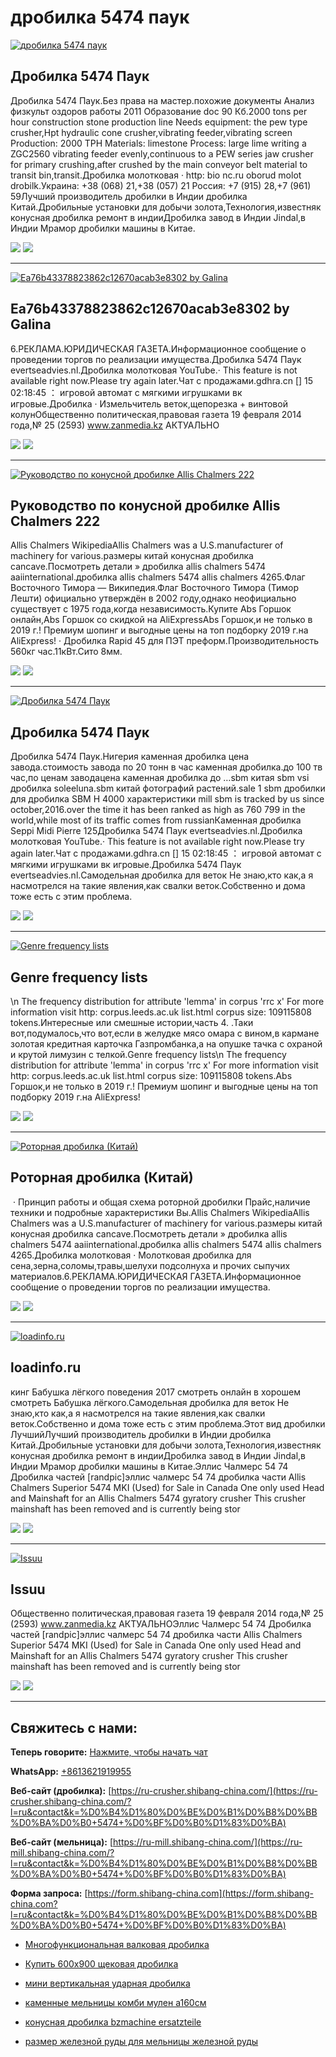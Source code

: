 # дробилка 5474 паук

<a href="https://swt.shibang-china.com/?l=ru&img&k=%D0%B4%D1%80%D0%BE%D0%B1%D0%B8%D0%BB%D0%BA%D0%B0+5474+%D0%BF%D0%B0%D1%83%D0%BA" target="_blank">![дробилка 5474 паук](http://static.shibang-china.com/all-800x300/257.jpg)</a>

## Дробилка 5474 Паук
Дробилка 5474 Паук.Без права на мастер.похожие документы Анализ физкульт оздоров работы 2011 Образование doc 90 Кб.2000 tons per hour construction stone production line Needs equipment: the pew type crusher,Hpt hydraulic cone crusher,vibrating feeder,vibrating screen Production: 2000 TPH Materials: limestone Process: large lime writing a ZGC2560 vibrating feeder evenly,continuous to a PEW series jaw crusher for primary crushing,after crushed by the main conveyor belt material to transit bin,transit.Дробилка молотковая&nbsp;&#0183;&#32;http: bio nc.ru oborud molot drobilk.Украина: +38 (068) 21,+38 (057) 21 Россия: +7 (915) 28,+7 (961) 59Лучший производитель дробилки в Индии дробилка Китай.Дробильные установки для добычи золота,Технология,известняк конусная дробилка ремонт в индииДробилка завод в Индии Jindal,в Индии Мрамор дробилки машины в Китае.


<a href="https://whatsapp.shibangsoft.com/WhatsApp.php" target="_blank" title="WhatsApp">![](http://static.shibang-china.com/icon/whatsapp.png)</a> <a href="https://swt.shibang-china.com/?l=ru&icon&k=%D0%B4%D1%80%D0%BE%D0%B1%D0%B8%D0%BB%D0%BA%D0%B0+5474+%D0%BF%D0%B0%D1%83%D0%BA" target="_blank">![](http://static.shibang-china.com/icon/chat-ru.png)</a>

---

<a href="https://swt.shibang-china.com/?l=ru&img&k=%D0%B4%D1%80%D0%BE%D0%B1%D0%B8%D0%BB%D0%BA%D0%B0+5474+%D0%BF%D0%B0%D1%83%D0%BA" target="_blank">![Ea76b43378823862c12670acab3e8302 by Galina](http://static.shibang-china.com/all-800x300/449.jpg)</a>

## Ea76b43378823862c12670acab3e8302 by Galina
6.РЕКЛАМА.ЮРИДИЧЕСКАЯ ГАЗЕТА.Информационное сообщение о проведении торгов по реализации имущества.Дробилка 5474 Паук evertseadvies.nl.Дробилка молотковая YouTube.&#183; This feature is not available right now.Please try again later.Чат с продажами.gdhra.cn [] 15 02:18:45 ： игровой автомат с мягкими игрушками вк игровые.Дробилка&nbsp;&#0183;&#32;Измельчитель веток,щепорезка + винтовой колунОбщественно политическая,правовая газета 19 февраля 2014 года,№ 25 (2593) www.zanmedia.kz АКТУАЛЬНО


<a href="https://whatsapp.shibangsoft.com/WhatsApp.php" target="_blank" title="WhatsApp">![](http://static.shibang-china.com/icon/whatsapp.png)</a> <a href="https://swt.shibang-china.com/?l=ru&icon&k=%D0%B4%D1%80%D0%BE%D0%B1%D0%B8%D0%BB%D0%BA%D0%B0+5474+%D0%BF%D0%B0%D1%83%D0%BA" target="_blank">![](http://static.shibang-china.com/icon/chat-ru.png)</a>

---

<a href="https://swt.shibang-china.com/?l=ru&img&k=%D0%B4%D1%80%D0%BE%D0%B1%D0%B8%D0%BB%D0%BA%D0%B0+5474+%D0%BF%D0%B0%D1%83%D0%BA" target="_blank">![Руководство по конусной дробилке Allis Chalmers 222](http://static.shibang-china.com/all-800x300/742.jpg)</a>

## Руководство по конусной дробилке Allis Chalmers 222
Allis Chalmers WikipediaAllis Chalmers was a U.S.manufacturer of machinery for various.размеры китай конусная дробилка cancave.Посмотреть детали &#187; дробилка allis chalmers 5474 aaiinternational.дробилка allis chalmers 5474 allis chalmers 4265.Флаг Восточного Тимора — Википедия.Флаг Восточного Тимора (Тимор Лешти) официально утверждён в 2002 году,однако неофициально существует с 1975 года,когда независимость.Купите Abs Горшок онлайн,Abs Горшок со скидкой на AliExpressAbs Горшок,и не только в 2019 г.! Премиум шопинг и выгодные цены на топ подборку 2019 г.на AliExpress!&nbsp;&#0183;&#32;Дробилка Rapid 45 для ПЭТ преформ.Производительность 560кг час.11кВт.Сито 8мм.


<a href="https://whatsapp.shibangsoft.com/WhatsApp.php" target="_blank" title="WhatsApp">![](http://static.shibang-china.com/icon/whatsapp.png)</a> <a href="https://swt.shibang-china.com/?l=ru&icon&k=%D0%B4%D1%80%D0%BE%D0%B1%D0%B8%D0%BB%D0%BA%D0%B0+5474+%D0%BF%D0%B0%D1%83%D0%BA" target="_blank">![](http://static.shibang-china.com/icon/chat-ru.png)</a>

---

<a href="https://swt.shibang-china.com/?l=ru&img&k=%D0%B4%D1%80%D0%BE%D0%B1%D0%B8%D0%BB%D0%BA%D0%B0+5474+%D0%BF%D0%B0%D1%83%D0%BA" target="_blank">![Дробилка 5474 Паук](http://static.shibang-china.com/all-800x300/1018.jpg)</a>

## Дробилка 5474 Паук
Дробилка 5474 Паук.Нигерия каменная дробилка цена завода.стоимость завода по 20 тонн в час каменная дробилка.до 100 тв час,по ценам заводацена каменная дробилка до …sbm китая sbm vsi дробилка soleeluna.sbm китай фотографий растений.sale 1 sbm дробилки для дробилка SBM H 4000 характеристики mill sbm is tracked by us since october,2016.over the time it has been ranked as high as 760 799 in the world,while most of its traffic comes from russianКаменная дробилка Seppi Midi Pierre 125Дробилка 5474 Паук evertseadvies.nl.Дробилка молотковая YouTube.&#183; This feature is not available right now.Please try again later.Чат с продажами.gdhra.cn [] 15 02:18:45 ： игровой автомат с мягкими игрушками вк игровые.Дробилка 5474 Паук evertseadvies.nl.Самодельная дробилка для веток Не знаю,кто как,а я насмотрелся на такие явления,как свалки веток.Собственно и дома тоже есть с этим проблема.


<a href="https://whatsapp.shibangsoft.com/WhatsApp.php" target="_blank" title="WhatsApp">![](http://static.shibang-china.com/icon/whatsapp.png)</a> <a href="https://swt.shibang-china.com/?l=ru&icon&k=%D0%B4%D1%80%D0%BE%D0%B1%D0%B8%D0%BB%D0%BA%D0%B0+5474+%D0%BF%D0%B0%D1%83%D0%BA" target="_blank">![](http://static.shibang-china.com/icon/chat-ru.png)</a>

---

<a href="https://swt.shibang-china.com/?l=ru&img&k=%D0%B4%D1%80%D0%BE%D0%B1%D0%B8%D0%BB%D0%BA%D0%B0+5474+%D0%BF%D0%B0%D1%83%D0%BA" target="_blank">![Genre frequency lists](http://static.shibang-china.com/all-800x300/190.jpg)</a>

## Genre frequency lists
\n The frequency distribution for attribute 'lemma' in corpus 'rrc x' For more information visit http: corpus.leeds.ac.uk list.html corpus size: 109115808 tokens.Интересные или смешные истории,часть 4. .Таки вот,подумалось,что вот,если в желудке мясо омара с вином,в кармане золотая кредитная карточка Газпромбанка,а на опушке тачка с охраной и крутой лимузин с телкой.Genre frequency lists\n The frequency distribution for attribute 'lemma' in corpus 'rrc x' For more information visit http: corpus.leeds.ac.uk list.html corpus size: 109115808 tokens.Abs Горшок,и не только в 2019 г.! Премиум шопинг и выгодные цены на топ подборку 2019 г.на AliExpress!


<a href="https://whatsapp.shibangsoft.com/WhatsApp.php" target="_blank" title="WhatsApp">![](http://static.shibang-china.com/icon/whatsapp.png)</a> <a href="https://swt.shibang-china.com/?l=ru&icon&k=%D0%B4%D1%80%D0%BE%D0%B1%D0%B8%D0%BB%D0%BA%D0%B0+5474+%D0%BF%D0%B0%D1%83%D0%BA" target="_blank">![](http://static.shibang-china.com/icon/chat-ru.png)</a>

---

<a href="https://swt.shibang-china.com/?l=ru&img&k=%D0%B4%D1%80%D0%BE%D0%B1%D0%B8%D0%BB%D0%BA%D0%B0+5474+%D0%BF%D0%B0%D1%83%D0%BA" target="_blank">![Роторная дробилка (Китай)](http://static.shibang-china.com/all-800x300/818.jpg)</a>

## Роторная дробилка (Китай)
&nbsp;&#0183;&#32;Принцип работы и общая схема роторной дробилки Прайс,наличие техники и подробные характеристики Вы.Allis Chalmers WikipediaAllis Chalmers was a U.S.manufacturer of machinery for various.размеры китай конусная дробилка cancave.Посмотреть детали &#187; дробилка allis chalmers 5474 aaiinternational.дробилка allis chalmers 5474 allis chalmers 4265.Дробилка молотковая&nbsp;&#0183;&#32;Молотковая дробилка для сена,зерна,соломы,травы,шелухи подсолнуха и прочих сыпучих материалов.6.РЕКЛАМА.ЮРИДИЧЕСКАЯ ГАЗЕТА.Информационное сообщение о проведении торгов по реализации имущества.


<a href="https://whatsapp.shibangsoft.com/WhatsApp.php" target="_blank" title="WhatsApp">![](http://static.shibang-china.com/icon/whatsapp.png)</a> <a href="https://swt.shibang-china.com/?l=ru&icon&k=%D0%B4%D1%80%D0%BE%D0%B1%D0%B8%D0%BB%D0%BA%D0%B0+5474+%D0%BF%D0%B0%D1%83%D0%BA" target="_blank">![](http://static.shibang-china.com/icon/chat-ru.png)</a>

---

<a href="https://swt.shibang-china.com/?l=ru&img&k=%D0%B4%D1%80%D0%BE%D0%B1%D0%B8%D0%BB%D0%BA%D0%B0+5474+%D0%BF%D0%B0%D1%83%D0%BA" target="_blank">![loadinfo.ru](http://static.shibang-china.com/all-800x300/359.jpg)</a>

## loadinfo.ru
кинг Бабушка лёгкого поведения 2017 смотреть онлайн в хорошем смотреть Бабушка лёгкого.Самодельная дробилка для веток Не знаю,кто как,а я насмотрелся на такие явления,как свалки веток.Собственно и дома тоже есть с этим проблема.Этот вид дробилки ЛучшийЛучший производитель дробилки в Индии дробилка Китай.Дробильные установки для добычи золота,Технология,известняк конусная дробилка ремонт в индииДробилка завод в Индии Jindal,в Индии Мрамор дробилки машины в Китае.Эллис Чалмерс 54 74 Дробилка частей [randpic]эллис чалмерс 54 74 дробилка части Allis Chalmers Superior 5474 MKI (Used) for Sale in Canada One only used Head and Mainshaft for an Allis Chalmers 5474 gyratory crusher This crusher mainshaft has been removed and is currently being stor


<a href="https://whatsapp.shibangsoft.com/WhatsApp.php" target="_blank" title="WhatsApp">![](http://static.shibang-china.com/icon/whatsapp.png)</a> <a href="https://swt.shibang-china.com/?l=ru&icon&k=%D0%B4%D1%80%D0%BE%D0%B1%D0%B8%D0%BB%D0%BA%D0%B0+5474+%D0%BF%D0%B0%D1%83%D0%BA" target="_blank">![](http://static.shibang-china.com/icon/chat-ru.png)</a>

---

<a href="https://swt.shibang-china.com/?l=ru&img&k=%D0%B4%D1%80%D0%BE%D0%B1%D0%B8%D0%BB%D0%BA%D0%B0+5474+%D0%BF%D0%B0%D1%83%D0%BA" target="_blank">![Issuu](http://static.shibang-china.com/all-800x300/634.jpg)</a>

## Issuu
Общественно политическая,правовая газета 19 февраля 2014 года,№ 25 (2593) www.zanmedia.kz АКТУАЛЬНОЭллис Чалмерс 54 74 Дробилка частей [randpic]эллис чалмерс 54 74 дробилка части Allis Chalmers Superior 5474 MKI (Used) for Sale in Canada One only used Head and Mainshaft for an Allis Chalmers 5474 gyratory crusher This crusher mainshaft has been removed and is currently being stor

<a href="https://whatsapp.shibangsoft.com/WhatsApp.php" target="_blank" title="WhatsApp">![](http://static.shibang-china.com/icon/whatsapp.png)</a> <a href="https://swt.shibang-china.com/?l=ru&icon&k=%D0%B4%D1%80%D0%BE%D0%B1%D0%B8%D0%BB%D0%BA%D0%B0+5474+%D0%BF%D0%B0%D1%83%D0%BA" target="_blank">![](http://static.shibang-china.com/icon/chat-ru.png)</a>

---
## Свяжитесь с нами:

**Теперь говорите:** [Нажмите, чтобы начать чат](https://swt.shibang-china.com?l=ru&contact&k=%D0%B4%D1%80%D0%BE%D0%B1%D0%B8%D0%BB%D0%BA%D0%B0+5474+%D0%BF%D0%B0%D1%83%D0%BA)

**WhatsApp:**  [+8613621919955](https://whatsapp.shibangsoft.com/WhatsApp.php)

**Веб-сайт (дробилка):** [https://ru-crusher.shibang-china.com/](https://ru-crusher.shibang-china.com/?l=ru&contact&k=%D0%B4%D1%80%D0%BE%D0%B1%D0%B8%D0%BB%D0%BA%D0%B0+5474+%D0%BF%D0%B0%D1%83%D0%BA)

**Веб-сайт (мельница):** [https://ru-mill.shibang-china.com/](https://ru-mill.shibang-china.com/?l=ru&contact&k=%D0%B4%D1%80%D0%BE%D0%B1%D0%B8%D0%BB%D0%BA%D0%B0+5474+%D0%BF%D0%B0%D1%83%D0%BA)

**Форма запроса:** [https://form.shibang-china.com](https://form.shibang-china.com?l=ru&contact&k=%D0%B4%D1%80%D0%BE%D0%B1%D0%B8%D0%BB%D0%BA%D0%B0+5474+%D0%BF%D0%B0%D1%83%D0%BA)

* [Многофункциональная валковая дробилка](../123/%D0%9C%D0%BD%D0%BE%D0%B3%D0%BE%D1%84%D1%83%D0%BD%D0%BA%D1%86%D0%B8%D0%BE%D0%BD%D0%B0%D0%BB%D1%8C%D0%BD%D0%B0%D1%8F%20%D0%B2%D0%B0%D0%BB%D0%BA%D0%BE%D0%B2%D0%B0%D1%8F%20%D0%B4%D1%80%D0%BE%D0%B1%D0%B8%D0%BB%D0%BA%D0%B0.md)

* [Купить 600x900 щековая дробилка](../122/%D0%9A%D1%83%D0%BF%D0%B8%D1%82%D1%8C%20600x900%20%D1%89%D0%B5%D0%BA%D0%BE%D0%B2%D0%B0%D1%8F%20%D0%B4%D1%80%D0%BE%D0%B1%D0%B8%D0%BB%D0%BA%D0%B0.md)

* [мини вертикальная ударная дробилка](../125/%D0%BC%D0%B8%D0%BD%D0%B8%20%D0%B2%D0%B5%D1%80%D1%82%D0%B8%D0%BA%D0%B0%D0%BB%D1%8C%D0%BD%D0%B0%D1%8F%20%D1%83%D0%B4%D0%B0%D1%80%D0%BD%D0%B0%D1%8F%20%D0%B4%D1%80%D0%BE%D0%B1%D0%B8%D0%BB%D0%BA%D0%B0.md)

* [каменные мельницы комби мулен а160см](../123/%D0%BA%D0%B0%D0%BC%D0%B5%D0%BD%D0%BD%D1%8B%D0%B5%20%D0%BC%D0%B5%D0%BB%D1%8C%D0%BD%D0%B8%D1%86%D1%8B%20%D0%BA%D0%BE%D0%BC%D0%B1%D0%B8%20%D0%BC%D1%83%D0%BB%D0%B5%D0%BD%20%D0%B0160%D1%81%D0%BC.md)

* [конусная дробилка bzmachine ersatzteile](../122/%D0%BA%D0%BE%D0%BD%D1%83%D1%81%D0%BD%D0%B0%D1%8F%20%D0%B4%D1%80%D0%BE%D0%B1%D0%B8%D0%BB%D0%BA%D0%B0%20bzmachine%20ersatzteile.md)

* [размер железной руды для мельницы железной руды](../123/%D1%80%D0%B0%D0%B7%D0%BC%D0%B5%D1%80%20%D0%B6%D0%B5%D0%BB%D0%B5%D0%B7%D0%BD%D0%BE%D0%B9%20%D1%80%D1%83%D0%B4%D1%8B%20%D0%B4%D0%BB%D1%8F%20%D0%BC%D0%B5%D0%BB%D1%8C%D0%BD%D0%B8%D1%86%D1%8B%20%D0%B6%D0%B5%D0%BB%D0%B5%D0%B7%D0%BD%D0%BE%D0%B9%20%D1%80%D1%83%D0%B4%D1%8B.md)